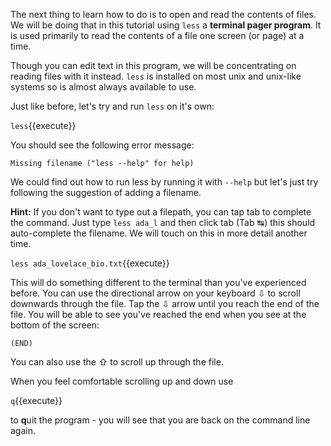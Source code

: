 The next thing to learn how to do is to open and read the contents of files.  
We will be doing that in this tutorial using `less` a **terminal pager 
program**.  It is used primarily to read the contents of a file one screen 
(or page) at a time.  

Though you can edit text in this program, we will be concentrating on reading 
files with it instead.  `less` is installed on most unix and unix-like systems 
so is almost always available to use.

Just like before, let's try and run `less` on it's own:

`less`{{execute}}

You should see the following error message:

`Missing filename ("less --help" for help)`

We could find out how to run less by running it with `--help` but let's just 
try following the suggestion of adding a filename.

**Hint:** If you don't want to type out a filepath, you can tap tab to 
complete the command. Just type `less ada_l` and then click tab (Tab ↹) this 
should auto-complete the filename.  We will touch on this in more detail 
another time.

`less ada_lovelace_bio.txt`{{execute}}

This will do something different to the terminal than you've experienced 
before. You can use the directional arrow on your keyboard ⇩ to scroll 
downwards through the file. Tap the ⇩ arrow until you reach the end of the 
file.  You will be able to see you've reached the end when you see at the 
bottom of the screen:
 
 `(END)`
 
You can also use the ⇧ to scroll up through the file.

When you feel comfortable scrolling up and down use 


`q`{{execute}}

to **q**uit the program - you will see that you are back on the command line 
again.